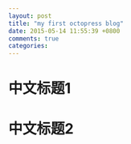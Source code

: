 ```yaml
---
layout: post
title: "my first octopress blog"
date: 2015-05-14 11:55:39 +0800
comments: true
categories: 
---
```


# 中文标题1
# 中文标题2